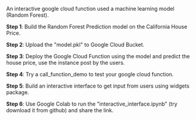 An interactive google cloud function used a machine learning model (Random Forest).

**Step 1**: Build the Random Forest Prediction model on the California House Price.

**Step 2**: Upload the "model.pkl" to Google Cloud Bucket.

**Step 3**: Deploy the Google Cloud Function using the model and predict the house price, use the instance post by the users.

**Step 4**: Try a call_function_demo to test your google cloud function.

**Step 5**: Build an interactive interface to get input from users using widgets package.

**Step 6**: Use Google Colab to run the "interactive_interface.ipynb" (try download it from github) and share the link.
